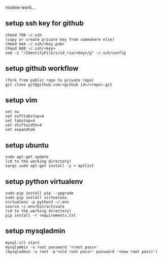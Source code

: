 routine work...

## setup ssh key for github
```
chmod 700 ~/.ssh
(copy or create private key from somewhere else)
chmod 644 ~/.ssh/<key.pub>
chmod 600 ~/.ssh/<key>
sed -i "/IdentityFile/s/id_rsa/<key>/g" ~/.ssh/config
```

## setup github workflow
```
(fork from public repo to private repo)
git clone git@github.com:<github id>/<repo>.git
```

## setup vim
```
set nu
set softtabstop=4
set tabstop=4
set shiftwidth=4
set expandtab
```

## setup ubuntu
```
sudo apt-get update
(cd to the working directory)
xargs sudo apt-get install -y < aptlist
```

## setup python virtualenv
```
sudo pip install pip --upgrade
sudo pip install virtualenv
virtualenv -p python3 ~/.env
source ~/.env/bin/activate
(cd to the working directory)
pip install -r requirements.txt
```

## setup mysqladmin
```
mysql-ctl start
mysqladmin -u root password '<root pass>'
(mysqladmin -u root -p'<old root pass>' password '<new root pass>')
```

